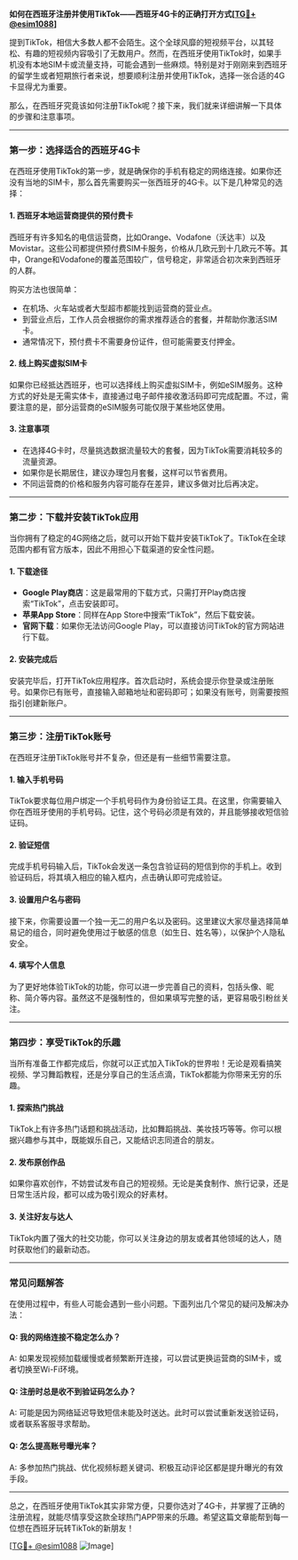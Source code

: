 **如何在西班牙注册并使用TikTok——西班牙4G卡的正确打开方式[[TG💪+ @esim1088](https://t.me/s/esim1088)]**

提到TikTok，相信大多数人都不会陌生。这个全球风靡的短视频平台，以其轻松、有趣的短视频内容吸引了无数用户。然而，在西班牙使用TikTok时，如果手机没有本地SIM卡或流量支持，可能会遇到一些麻烦。特别是对于刚刚来到西班牙的留学生或者短期旅行者来说，想要顺利注册并使用TikTok，选择一张合适的4G卡显得尤为重要。

那么，在西班牙究竟该如何注册TikTok呢？接下来，我们就来详细讲解一下具体的步骤和注意事项。

---

### **第一步：选择适合的西班牙4G卡**

在西班牙使用TikTok的第一步，就是确保你的手机有稳定的网络连接。如果你还没有当地的SIM卡，那么首先需要购买一张西班牙的4G卡。以下是几种常见的选择：

#### **1. 西班牙本地运营商提供的预付费卡**
西班牙有许多知名的电信运营商，比如Orange、Vodafone（沃达丰）以及Movistar。这些公司都提供预付费SIM卡服务，价格从几欧元到十几欧元不等。其中，Orange和Vodafone的覆盖范围较广，信号稳定，非常适合初次来到西班牙的人群。

购买方法也很简单：
- 在机场、火车站或者大型超市都能找到运营商的营业点。
- 到营业点后，工作人员会根据你的需求推荐适合的套餐，并帮助你激活SIM卡。
- 通常情况下，预付费卡不需要身份证件，但可能需要支付押金。

#### **2. 线上购买虚拟SIM卡**
如果你已经抵达西班牙，也可以选择线上购买虚拟SIM卡，例如eSIM服务。这种方式的好处是无需实体卡，直接通过电子邮件接收激活码即可完成配置。不过，需要注意的是，部分运营商的eSIM服务可能仅限于某些地区使用。

#### **3. 注意事项**
- 在选择4G卡时，尽量挑选数据流量较大的套餐，因为TikTok需要消耗较多的流量资源。
- 如果你是长期居住，建议办理包月套餐，这样可以节省费用。
- 不同运营商的价格和服务内容可能存在差异，建议多做对比后再决定。

---

### **第二步：下载并安装TikTok应用**

当你拥有了稳定的4G网络之后，就可以开始下载并安装TikTok了。TikTok在全球范围内都有官方版本，因此不用担心下载渠道的安全性问题。

#### **1. 下载途径**
- **Google Play商店**：这是最常用的下载方式，只需打开Play商店搜索“TikTok”，点击安装即可。
- **苹果App Store**：同样在App Store中搜索“TikTok”，然后下载安装。
- **官网下载**：如果你无法访问Google Play，可以直接访问TikTok的官方网站进行下载。

#### **2. 安装完成后**
安装完毕后，打开TikTok应用程序。首次启动时，系统会提示你登录或注册账号。如果你已有账号，直接输入邮箱地址和密码即可；如果没有账号，则需要按照指引创建新账户。

---

### **第三步：注册TikTok账号**

在西班牙注册TikTok账号并不复杂，但还是有一些细节需要注意。

#### **1. 输入手机号码**
TikTok要求每位用户绑定一个手机号码作为身份验证工具。在这里，你需要输入你在西班牙使用的手机号码。记住，这个号码必须是有效的，并且能够接收短信验证码。

#### **2. 验证短信**
完成手机号码输入后，TikTok会发送一条包含验证码的短信到你的手机上。收到验证码后，将其填入相应的输入框内，点击确认即可完成验证。

#### **3. 设置用户名与密码**
接下来，你需要设置一个独一无二的用户名以及密码。这里建议大家尽量选择简单易记的组合，同时避免使用过于敏感的信息（如生日、姓名等），以保护个人隐私安全。

#### **4. 填写个人信息**
为了更好地体验TikTok的功能，你可以进一步完善自己的资料，包括头像、昵称、简介等内容。虽然这不是强制性的，但如果填写完整的话，更容易吸引粉丝关注。

---

### **第四步：享受TikTok的乐趣**

当所有准备工作都完成后，你就可以正式加入TikTok的世界啦！无论是观看搞笑视频、学习舞蹈教程，还是分享自己的生活点滴，TikTok都能为你带来无穷的乐趣。

#### **1. 探索热门挑战**
TikTok上有许多热门话题和挑战活动，比如舞蹈挑战、美妆技巧等等。你可以根据兴趣参与其中，既能娱乐自己，又能结识志同道合的朋友。

#### **2. 发布原创作品**
如果你喜欢创作，不妨尝试发布自己的短视频。无论是美食制作、旅行记录，还是日常生活片段，都可以成为吸引观众的好素材。

#### **3. 关注好友与达人**
TikTok内置了强大的社交功能，你可以关注身边的朋友或者其他领域的达人，随时获取他们的最新动态。

---

### **常见问题解答**

在使用过程中，有些人可能会遇到一些小问题。下面列出几个常见的疑问及解决办法：

#### **Q: 我的网络连接不稳定怎么办？**
A: 如果发现视频加载缓慢或者频繁断开连接，可以尝试更换运营商的SIM卡，或者切换至Wi-Fi环境。

#### **Q: 注册时总是收不到验证码怎么办？**
A: 可能是因为网络延迟导致短信未能及时送达。此时可以尝试重新发送验证码，或者联系客服寻求帮助。

#### **Q: 怎么提高账号曝光率？**
A: 多参加热门挑战、优化视频标题关键词、积极互动评论区都是提升曝光的有效手段。

---

总之，在西班牙使用TikTok其实非常方便，只要你选对了4G卡，并掌握了正确的注册流程，就能尽情享受这款全球热门APP带来的乐趣。希望这篇文章能帮到每一位想在西班牙玩转TikTok的新朋友！

[[TG💪+ @esim1088](https://t.me/s/esim1088) ![Image](https://i.postimg.cc/4NQfJmqS/Snipaste-2025-05-13-00-14-12.png)]